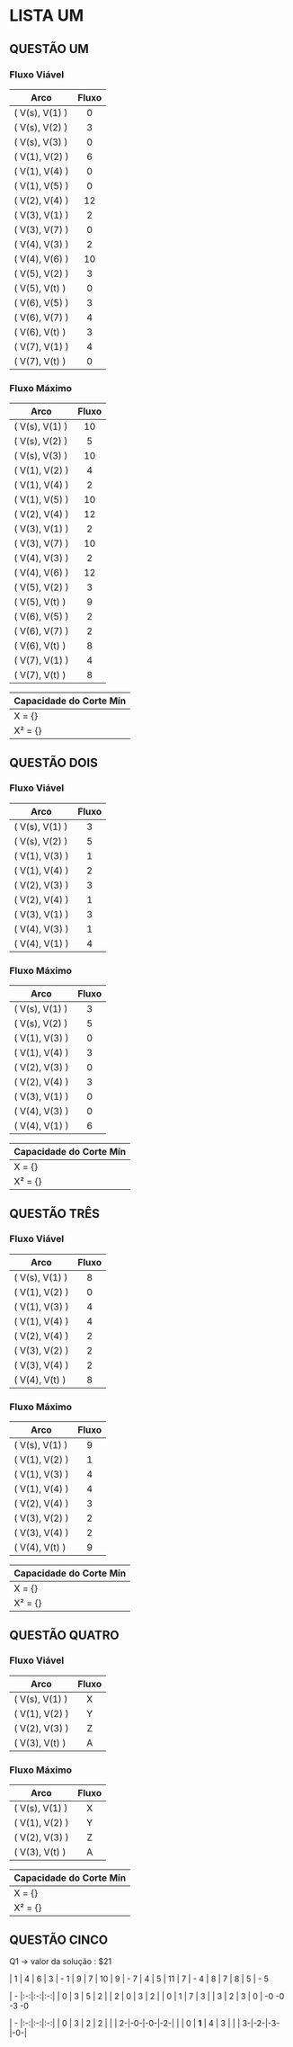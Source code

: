 # LISTA UM



## QUESTÃO UM

###     Fluxo Viável
|      Arco      | Fluxo |
| -------------  |:-----:|
| ( V(s), V(1) ) |   0   |
| ( V(s), V(2) ) |   3   |
| ( V(s), V(3) ) |   0   |
| ( V(1), V(2) ) |   6   |
| ( V(1), V(4) ) |   0   |
| ( V(1), V(5) ) |   0   |
| ( V(2), V(4) ) |  12   |
| ( V(3), V(1) ) |   2   |
| ( V(3), V(7) ) |   0   |
| ( V(4), V(3) ) |   2   |
| ( V(4), V(6) ) |  10   |
| ( V(5), V(2) ) |   3   |
| ( V(5), V(t) ) |   0   |
| ( V(6), V(5) ) |   3   |
| ( V(6), V(7) ) |   4   |
| ( V(6), V(t) ) |   3   |
| ( V(7), V(1) ) |   4   |
| ( V(7), V(t) ) |   0   |

###   Fluxo Máximo
|      Arco      | Fluxo |
| -------------  |:-----:|
| ( V(s), V(1) ) |  10   |
| ( V(s), V(2) ) |   5   |
| ( V(s), V(3) ) |  10   |
| ( V(1), V(2) ) |   4   |
| ( V(1), V(4) ) |   2   |
| ( V(1), V(5) ) |  10   |
| ( V(2), V(4) ) |  12   |
| ( V(3), V(1) ) |   2   |
| ( V(3), V(7) ) |  10   |
| ( V(4), V(3) ) |   2   |
| ( V(4), V(6) ) |  12   |
| ( V(5), V(2) ) |   3   |
| ( V(5), V(t) ) |   9   |
| ( V(6), V(5) ) |   2   |
| ( V(6), V(7) ) |   2   |
| ( V(6), V(t) ) |   8   |
| ( V(7), V(1) ) |   4   |
| ( V(7), V(t) ) |   8   |

|Capacidade do Corte Mín |
| ---------------------- |
|      X    =  {}        |
|      X²   =  {}        |




## QUESTÃO DOIS

###     Fluxo Viável
|      Arco      | Fluxo |
| -------------  |:-----:|
| ( V(s), V(1) ) |   3   |
| ( V(s), V(2) ) |   5   |
| ( V(1), V(3) ) |   1   |
| ( V(1), V(4) ) |   2   |
| ( V(2), V(3) ) |   3   |
| ( V(2), V(4) ) |   1   |
| ( V(3), V(1) ) |   3   |
| ( V(4), V(3) ) |   1   |
| ( V(4), V(1) ) |   4   |

###   Fluxo Máximo
|      Arco      | Fluxo |
| -------------  |:-----:|
| ( V(s), V(1) ) |   3   |
| ( V(s), V(2) ) |   5   |
| ( V(1), V(3) ) |   0   |
| ( V(1), V(4) ) |   3   |
| ( V(2), V(3) ) |   0   |
| ( V(2), V(4) ) |   3   |
| ( V(3), V(1) ) |   0   |
| ( V(4), V(3) ) |   0   |
| ( V(4), V(1) ) |   6   |

|Capacidade do Corte Mín |
| ---------------------- |
|      X    =  {}        |
|      X²   =  {}        |




## QUESTÃO TRÊS

###     Fluxo Viável
|      Arco      | Fluxo |
| -------------  |:-----:|
| ( V(s), V(1) ) |   8   |
| ( V(1), V(2) ) |   0   |
| ( V(1), V(3) ) |   4   |
| ( V(1), V(4) ) |   4   |
| ( V(2), V(4) ) |   2   |
| ( V(3), V(2) ) |   2   |
| ( V(3), V(4) ) |   2   |
| ( V(4), V(t) ) |   8   |

###   Fluxo Máximo
|      Arco      | Fluxo |
| -------------  |:-----:|
| ( V(s), V(1) ) |   9   |
| ( V(1), V(2) ) |   1   |
| ( V(1), V(3) ) |   4   |
| ( V(1), V(4) ) |   4   |
| ( V(2), V(4) ) |   3   |
| ( V(3), V(2) ) |   2   |
| ( V(3), V(4) ) |   2   |
| ( V(4), V(t) ) |   9   |

|Capacidade do Corte Mín |
| ---------------------- |
|      X    =  {}        |
|      X²   =  {}        |





## QUESTÃO QUATRO

###     Fluxo Viável
|      Arco      | Fluxo |
| -------------  |:-----:|
| ( V(s), V(1) ) |   X   |
| ( V(1), V(2) ) |   Y   |
| ( V(2), V(3) ) |   Z   |
| ( V(3), V(t) ) |   A   |

###   Fluxo Máximo
|      Arco      | Fluxo |
| -------------  |:-----:|
| ( V(s), V(1) ) |   X   |
| ( V(1), V(2) ) |   Y   |
| ( V(2), V(3) ) |   Z   |
| ( V(3), V(t) ) |   A   |

|Capacidade do Corte Mín |
| ---------------------- |
|      X    =  {}        |
|      X²   =  {}        |




## QUESTÃO CINCO

Q1 -> valor da solução : $21

| 1 | 4 | 6  | 3 | - 1
| 9 | 7 | 10 | 9 | - 7
| 4 | 5 | 11 | 7 | - 4
| 8 | 7 | 8  | 5 | - 5

| - |:-:|:-:|:-:|
| 0 | 3 | 5 | 2 |
| 2 | 0 | 3 | 2 |
| 0 | 1 | 7 | 3 |
| 3 | 2 | 3 | 0 |
 -0  -0  -3  -0

| - |:-:|:-:|:-:|
| 0 | 3 | 2 | 2 |
  |
| 2-|-0-|-0-|-2-|
  |
| 0 | **1** | 4 | 3 |
  |
| 3-|-2-|-3-|-0-|




